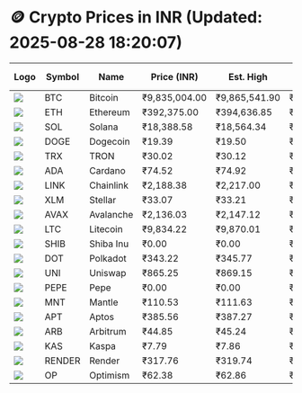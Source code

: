# 🪙 Crypto Prices in INR (Updated: 2025-08-28 18:20:07)

| Logo | Symbol | Name       | Price (INR) | Est. High | Est. Low | Gross Profit | Fees | Net Profit | ROI % |
|------|--------|------------|-------------|-----------|----------|---------------|------|-------------|--------|
| ![](https://coin-images.coingecko.com/coins/images/1/large/bitcoin.png?1696501400) | BTC    | Bitcoin    | ₹9,835,004.00 | ₹9,865,541.90 | ₹9,804,466.10 | ₹622.94 | ₹200.00 | ₹422.94 | 0.42% |
| ![](https://coin-images.coingecko.com/coins/images/279/large/ethereum.png?1696501628) | ETH    | Ethereum   | ₹392,375.00 | ₹394,636.85 | ₹390,113.15 | ₹1,159.59 | ₹200.00 | ₹959.59 | 0.96% |
| ![](https://coin-images.coingecko.com/coins/images/4128/large/solana.png?1718769756) | SOL    | Solana     | ₹18,388.58 | ₹18,564.34 | ₹18,212.82 | ₹1,930.08 | ₹200.00 | ₹1,730.08 | 1.73% |
| ![](https://coin-images.coingecko.com/coins/images/5/large/dogecoin.png?1696501409) | DOGE   | Dogecoin   | ₹19.39 | ₹19.50 | ₹19.28 | ₹1,120.22 | ₹200.00 | ₹920.22 | 0.92% |
| ![](https://coin-images.coingecko.com/coins/images/1094/large/tron-logo.png?1696502193) | TRX    | TRON       | ₹30.02 | ₹30.12 | ₹29.91 | ₹701.99 | ₹200.00 | ₹501.99 | 0.50% |
| ![](https://coin-images.coingecko.com/coins/images/975/large/cardano.png?1696502090) | ADA    | Cardano    | ₹74.52 | ₹74.92 | ₹74.12 | ₹1,076.62 | ₹200.00 | ₹876.62 | 0.88% |
| ![](https://coin-images.coingecko.com/coins/images/877/large/chainlink-new-logo.png?1696502009) | LINK   | Chainlink  | ₹2,188.38 | ₹2,217.00 | ₹2,159.76 | ₹2,650.29 | ₹200.00 | ₹2,450.29 | 2.45% |
| ![](https://coin-images.coingecko.com/coins/images/100/large/fmpFRHHQ_400x400.jpg?1735231350) | XLM    | Stellar    | ₹33.07 | ₹33.21 | ₹32.93 | ₹828.94 | ₹200.00 | ₹628.94 | 0.63% |
| ![](https://coin-images.coingecko.com/coins/images/12559/large/Avalanche_Circle_RedWhite_Trans.png?1696512369) | AVAX   | Avalanche  | ₹2,136.03 | ₹2,147.12 | ₹2,124.94 | ₹1,044.03 | ₹200.00 | ₹844.03 | 0.84% |
| ![](https://coin-images.coingecko.com/coins/images/2/large/litecoin.png?1696501400) | LTC    | Litecoin   | ₹9,834.22 | ₹9,870.01 | ₹9,798.43 | ₹730.49 | ₹200.00 | ₹530.49 | 0.53% |
| ![](https://coin-images.coingecko.com/coins/images/11939/large/shiba.png?1696511800) | SHIB   | Shiba Inu  | ₹0.00 | ₹0.00 | ₹0.00 | ₹628.35 | ₹200.00 | ₹428.35 | 0.43% |
| ![](https://coin-images.coingecko.com/coins/images/12171/large/polkadot.png?1696512008) | DOT    | Polkadot   | ₹343.22 | ₹345.77 | ₹340.67 | ₹1,498.82 | ₹200.00 | ₹1,298.82 | 1.30% |
| ![](https://coin-images.coingecko.com/coins/images/12504/large/uniswap-logo.png?1720676669) | UNI    | Uniswap    | ₹865.25 | ₹869.15 | ₹861.35 | ₹906.60 | ₹200.00 | ₹706.60 | 0.71% |
| ![](https://coin-images.coingecko.com/coins/images/29850/large/pepe-token.jpeg?1696528776) | PEPE   | Pepe       | ₹0.00 | ₹0.00 | ₹0.00 | ₹757.80 | ₹200.00 | ₹557.80 | 0.56% |
| ![](https://coin-images.coingecko.com/coins/images/30980/large/Mantle-Logo-mark.png?1739213200) | MNT    | Mantle     | ₹110.53 | ₹111.63 | ₹109.43 | ₹2,003.96 | ₹200.00 | ₹1,803.96 | 1.80% |
| ![](https://coin-images.coingecko.com/coins/images/26455/large/aptos_round.png?1696525528) | APT    | Aptos      | ₹385.56 | ₹387.27 | ₹383.85 | ₹893.33 | ₹200.00 | ₹693.33 | 0.69% |
| ![](https://coin-images.coingecko.com/coins/images/16547/large/arb.jpg?1721358242) | ARB    | Arbitrum   | ₹44.85 | ₹45.24 | ₹44.46 | ₹1,747.58 | ₹200.00 | ₹1,547.58 | 1.55% |
| ![](https://coin-images.coingecko.com/coins/images/25751/large/kaspa-icon-exchanges.png?1696524837) | KAS    | Kaspa      | ₹7.79 | ₹7.86 | ₹7.72 | ₹1,787.33 | ₹200.00 | ₹1,587.33 | 1.59% |
| ![](https://coin-images.coingecko.com/coins/images/11636/large/rndr.png?1696511529) | RENDER | Render     | ₹317.76 | ₹319.74 | ₹315.78 | ₹1,254.04 | ₹200.00 | ₹1,054.04 | 1.05% |
| ![](https://coin-images.coingecko.com/coins/images/25244/large/Optimism.png?1696524385) | OP     | Optimism   | ₹62.38 | ₹62.86 | ₹61.90 | ₹1,536.24 | ₹200.00 | ₹1,336.24 | 1.34% |
